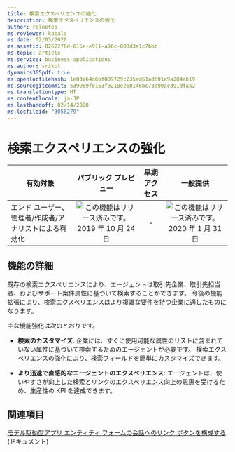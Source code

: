 ```yaml
---
title: 検索エクスペリエンスの強化
description: 検索エクスペリエンスの強化
author: relnotes
ms.reviewer: kabala
ms.date: 02/05/2020
ms.assetid: 0262278d-615e-e911-a96c-000d3a1c7bbb
ms.topic: article
ms.service: business-applications
ms.author: srikot
dynamics365pdf: true
ms.openlocfilehash: 1e83e64d6bf009729c235ed61ad601a9a284ab19
ms.sourcegitcommit: 539959f0153f0218e260146bc73a90ac391dfaa2
ms.translationtype: HT
ms.contentlocale: ja-JP
ms.lasthandoff: 02/14/2020
ms.locfileid: "3058279"
---
```

# <a name="enhanced-search-experience"></a>検索エクスペリエンスの強化


| 有効対象    |  パブリック プレビュー | 早期アクセス | 一般提供 | 
| ---------- | :----------: |:----------: |:----------: |
|エンド ユーザー、管理者/作成者/アナリストによる有効化|![この機能はリリース済みです。](/dynamics365-release-plan/media/green-checkmark.png "この機能はリリース済みです。") 2019 年 10 月 24 日|-| ![この機能はリリース済みです。](/dynamics365-release-plan/media/green-checkmark.png "この機能はリリース済みです。") 2020 年 1 月 31 日|






## <a name="feature-details"></a>機能の詳細
<!--feature detail start -->
既存の検索エクスペリエンスにより、エージェントは取引先企業、取引先担当者、およびサポート案件属性に基づいて検索することができます。 今後の機能拡張により、検索エクスペリエンスはより複雑な要件を持つ企業に適したものになります。 

主な機能強化は次のとおりです。

- **検索のカスタマイズ**: 企業には、すぐに使用可能な属性のリストに含まれていない属性に基づいて検索するためのエージェントが必要です。 検索エクスペリエンスの強化により、検索フィールドを簡単にカスタマイズできます。

- **より迅速で直感的なエージェントのエクスペリエンス**: エージェントは、使いやすさが向上した検索とリンクのエクスペリエンス向上の恩恵を受けるため、生産性の KPI を達成できます。
<!--feature detail end -->










## <a name="see-also"></a>関連項目

[モデル駆動型アプリ エンティティ フォームの会話へのリンク ボタンを構成する](https://docs.microsoft.com/dynamics365/omnichannel/customizer/configure-link-to-conversation-model-driven-app-form) (ドキュメント)
